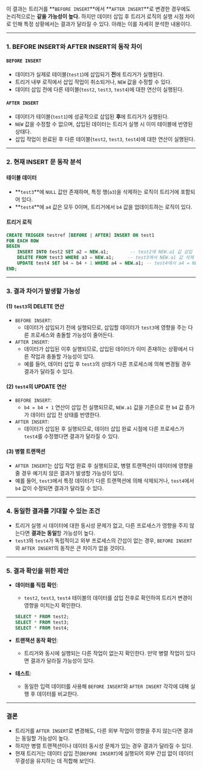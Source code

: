 이 결과는 트리거를 **`BEFORE INSERT`**에서 **`AFTER INSERT`**로 변경한 경우에도 논리적으로는 **같을 가능성이 높다.** 하지만 데이터 삽입 후 트리거 로직의 실행 시점 차이로 인해 특정 상황에서는 결과가 달라질 수 있다. 아래는 이를 자세히 분석한 내용이다.

---

### **1. BEFORE INSERT와 AFTER INSERT의 동작 차이**
#### **`BEFORE INSERT`**
- 데이터가 실제로 테이블(`test1`)에 삽입되기 **전**에 트리거가 실행된다.
- 트리거 내부 로직에서 삽입 작업이 취소되거나, `NEW` 값을 수정할 수 있다.
- 데이터 삽입 전에 다른 테이블(`test2`, `test3`, `test4`)에 대한 연산이 실행된다.

#### **`AFTER INSERT`**
- 데이터가 테이블(`test1`)에 성공적으로 삽입된 **후**에 트리거가 실행된다.
- `NEW` 값을 수정할 수 없으며, 삽입된 데이터는 트리거 실행 시 이미 테이블에 반영된 상태다.
- 삽입 작업이 완료된 후 다른 테이블(`test2`, `test3`, `test4`)에 대한 연산이 실행된다.

---

### **2. 현재 INSERT 문 동작 분석**
#### **테이블 데이터**
- **`test3`**에 `NULL` 값만 존재하며, 특정 행(`a3`)을 삭제하는 로직이 트리거에 포함되어 있다.
- **`test4`**에 `a4` 값은 모두 0이며, 트리거에서 `b4` 값을 업데이트하는 로직이 있다.

#### **트리거 로직**
```sql
CREATE TRIGGER testref [BEFORE | AFTER] INSERT ON test1
FOR EACH ROW
BEGIN
    INSERT INTO test2 SET a2 = NEW.a1;        -- test2에 NEW.a1 값 삽입
    DELETE FROM test3 WHERE a3 = NEW.a1;     -- test3에서 NEW.a1 값 삭제
    UPDATE test4 SET b4 = b4 + 1 WHERE a4 = NEW.a1; -- test4에서 a4 = NEW.a1인 b4 값을 증가
END;
```

---

### **3. 결과 차이가 발생할 가능성**
#### (1) **`test3`의 DELETE 연산**
- `BEFORE INSERT`:
  - 데이터가 삽입되기 전에 실행되므로, 삽입할 데이터가 `test3`에 영향을 주는 다른 프로세스와 충돌할 가능성이 줄어든다.
- `AFTER INSERT`:
  - 데이터가 삽입된 이후 실행되므로, 삽입된 데이터가 이미 존재하는 상황에서 다른 작업과 충돌할 가능성이 있다.
  - 예를 들어, 데이터 삽입 후 `test3`의 상태가 다른 프로세스에 의해 변경될 경우 결과가 달라질 수 있다.

#### (2) **`test4`의 UPDATE 연산**
- `BEFORE INSERT`:
  - `b4 = b4 + 1` 연산이 삽입 전 실행되므로, `NEW.a1` 값을 기준으로 한 `b4` 값 증가가 데이터 삽입 전 상태를 반영한다.
- `AFTER INSERT`:
  - 데이터가 삽입된 후 실행되므로, 데이터 삽입 완료 시점에 다른 프로세스가 `test4`를 수정했다면 결과가 달라질 수 있다.

#### (3) **병렬 트랜잭션**
- `AFTER INSERT`는 삽입 작업 완료 후 실행되므로, 병렬 트랜잭션이 데이터에 영향을 줄 경우 예기치 않은 결과가 발생할 가능성이 있다.
- 예를 들어, `test3`에서 특정 데이터가 다른 트랜잭션에 의해 삭제되거나, `test4`에서 `b4` 값이 수정되면 결과가 달라질 수 있다.

---

### **4. 동일한 결과를 기대할 수 있는 조건**
- 트리거 실행 시 데이터에 대한 동시성 문제가 없고, 다른 프로세스가 영향을 주지 않는다면 **결과는 동일**할 가능성이 높다.
- `test3`와 `test4`가 독립적이고 외부 프로세스의 간섭이 없는 경우, `BEFORE INSERT`와 `AFTER INSERT`의 동작은 큰 차이가 없을 것이다.

---

### **5. 결과 확인을 위한 제안**
- **데이터를 직접 확인**:
  - `test2`, `test3`, `test4` 테이블의 데이터를 삽입 전후로 확인하여 트리거 변경이 영향을 미치는지 확인한다.
  ```sql
  SELECT * FROM test2;
  SELECT * FROM test3;
  SELECT * FROM test4;
  ```

- **트랜잭션 동작 확인**:
  - 트리거와 동시에 실행되는 다른 작업이 없는지 확인한다. 만약 병렬 작업이 있다면 결과가 달라질 가능성이 있다.

- **테스트**:
  - 동일한 입력 데이터를 사용해 `BEFORE INSERT`와 `AFTER INSERT` 각각에 대해 실행 후 데이터를 비교한다.

---

### **결론**
- 트리거를 `AFTER INSERT`로 변경해도, 다른 외부 작업이 영향을 주지 않는다면 결과는 동일할 가능성이 높다.
- 하지만 병렬 트랜잭션이나 데이터 동시성 문제가 있는 경우 결과가 달라질 수 있다.
- 현재 트리거는 데이터 삽입 전(`BEFORE INSERT`)에 실행되어 외부 간섭 없이 데이터 무결성을 유지하는 데 적합해 보인다.